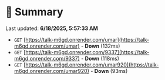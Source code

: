 # 📖 Summary
Last updated: **6/18/2025, 5:57:33 AM**

- `GET` [https://talk-m6gd.onrender.com/umar](https://talk-m6gd.onrender.com/umar) - **Down** (132ms)
- `GET` [https://talk-m6gd.onrender.com/9337](https://talk-m6gd.onrender.com/9337) - **Down** (118ms)
- `GET` [https://talk-m6gd.onrender.com/umar920](https://talk-m6gd.onrender.com/umar920) - **Down** (93ms)
